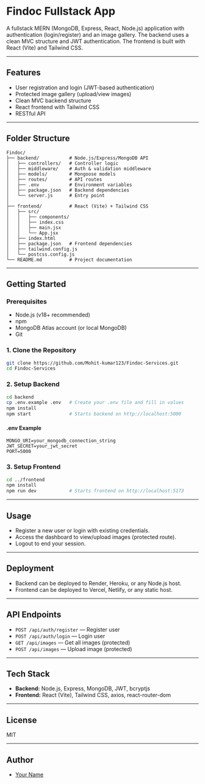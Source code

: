 # Findoc Fullstack App

A fullstack MERN (MongoDB, Express, React, Node.js) application with authentication (login/register) and an image gallery. The backend uses a clean MVC structure and JWT authentication. The frontend is built with React (Vite) and Tailwind CSS.

---

## Features
- User registration and login (JWT-based authentication)
- Protected image gallery (upload/view images)
- Clean MVC backend structure
- React frontend with Tailwind CSS
- RESTful API

---

## Folder Structure

```
Findoc/
├── backend/           # Node.js/Express/MongoDB API
│   ├── controllers/   # Controller logic
│   ├── middleware/    # Auth & validation middleware
│   ├── models/        # Mongoose models
│   ├── routes/        # API routes
│   ├── .env           # Environment variables
│   ├── package.json   # Backend dependencies
│   └── server.js      # Entry point
│
├── frontend/          # React (Vite) + Tailwind CSS
│   ├── src/
│   │   ├── components/
│   │   ├── index.css
│   │   ├── main.jsx
│   │   └── App.jsx
│   ├── index.html
│   ├── package.json   # Frontend dependencies
│   ├── tailwind.config.js
│   └── postcss.config.js
└── README.md          # Project documentation
```

---

## Getting Started

### Prerequisites
- Node.js (v18+ recommended)
- npm
- MongoDB Atlas account (or local MongoDB)
- Git

### 1. Clone the Repository
```sh
git clone https://github.com/Mohit-kumar123/Findoc-Services.git
cd Findoc-Services
```

### 2. Setup Backend
```sh
cd backend
cp .env.example .env   # Create your .env file and fill in values
npm install
npm start              # Starts backend on http://localhost:5000
```

#### .env Example
```
MONGO_URI=your_mongodb_connection_string
JWT_SECRET=your_jwt_secret
PORT=5000
```

### 3. Setup Frontend
```sh
cd ../frontend
npm install
npm run dev            # Starts frontend on http://localhost:5173
```

---

## Usage
- Register a new user or login with existing credentials.
- Access the dashboard to view/upload images (protected route).
- Logout to end your session.

---

## Deployment
- Backend can be deployed to Render, Heroku, or any Node.js host.
- Frontend can be deployed to Vercel, Netlify, or any static host.

---

## API Endpoints
- `POST /api/auth/register` — Register user
- `POST /api/auth/login` — Login user
- `GET /api/images` — Get all images (protected)
- `POST /api/images` — Upload image (protected)

---

## Tech Stack
- **Backend:** Node.js, Express, MongoDB, JWT, bcryptjs
- **Frontend:** React (Vite), Tailwind CSS, axios, react-router-dom

---

## License
MIT

---

## Author
- [Your Name](https://github.com/Mohit-kumar123)

